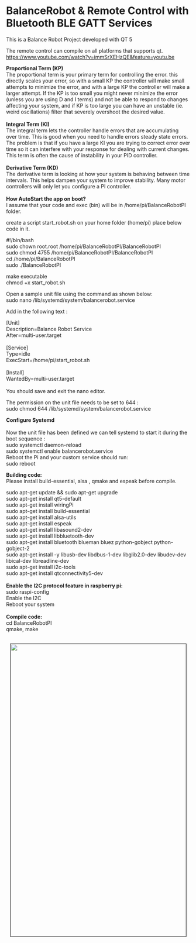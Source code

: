 # BalanceRobot & Remote Control with Bluetooth BLE GATT Services
This is a Balance Robot Project developed with QT 5</br>

The remote control can compile on all platforms that supports qt.</br>
https://www.youtube.com/watch?v=immSrXEHzQE&feature=youtu.be</br>

<b>Proportional Term (KP)</b></br>
The proportional term is your primary term for controlling the error. this directly scales your error, so with a small KP the controller will make small attempts to minimize the error, and with a large KP the controller will make a larger attempt. If the KP is too small you might never minimize the error (unless you are using D and I terms) and not be able to respond to changes affecting your system, and if KP is too large you can have an unstable (ie. weird oscillations) filter that severely overshoot the desired value.
</br></br>
<b>Integral Term (KI)</b></br>
The integral term lets the controller handle errors that are accumulating over time. This is good when you need to handle errors steady state errors. The problem is that if you have a large KI you are trying to correct error over time so it can interfere with your response for dealing with current changes. This term is often the cause of instability in your PID controller.
</br></br>
<b>Derivative Term (KD)</b></br>
The derivative term is looking at how your system is behaving between time intervals. This helps dampen your system to improve stability. Many motor controllers will only let you configure a PI controller.
</br></br>
<b>How AutoStart the app on boot?</b></br>
I assume that your code and exec (bin) will be in /home/pi/BalanceRobotPI folder.

create a script start_robot.sh on your home folder (home/pi)
place below code in it.

#!/bin/bash</br>
sudo chown root.root /home/pi/BalanceRobotPI/BalanceRobotPI</br>
sudo chmod 4755 /home/pi/BalanceRobotPI/BalanceRobotPI</br>
cd /home/pi/BalanceRobotPI</br>
sudo ./BalanceRobotPI</br>

make executable</br>
chmod +x start_robot.sh

Open a sample unit file using the command as shown below:</br>
sudo nano /lib/systemd/system/balancerobot.service</br>

Add in the following text :</br>

[Unit]</br>
Description=Balance Robot Service</br>
After=multi-user.target</br>
</br>
[Service]</br>
Type=idle</br>
ExecStart=/home/pi/start_robot.sh</br>
</br>
[Install]</br>
WantedBy=multi-user.target</br>
</br>
You should save and exit the nano editor.</br>

The permission on the unit file needs to be set to 644 :</br>
sudo chmod 644 /lib/systemd/system/balancerobot.service</br>

<b>Configure Systemd</b></br>
</br>
Now the unit file has been defined we can tell systemd to start it during the boot sequence :</br>
sudo systemctl daemon-reload</br>
sudo systemctl enable balancerobot.service</br>
Reboot the Pi and your custom service should run:</br>
sudo reboot</br>

<b>Building code: </b></br>
Please install build-essential, alsa , qmake and espeak before compile.</br>

sudo apt-get update && sudo apt-get upgrade </br>
sudo apt-get install qt5-default </br>
sudo apt-get install wiringPi</br>
sudo apt-get install build-essential </br>
sudo apt-get install alsa-utils </br>
sudo apt-get install espeak </br>
sudo apt-get install libasound2-dev </br>
sudo apt-get install libbluetooth-dev </br>
sudo apt-get install bluetooth blueman bluez python-gobject python-gobject-2 </br>
sudo apt-get install -y libusb-dev libdbus-1-dev libglib2.0-dev libudev-dev libical-dev libreadline-dev </br>
sudo apt-get install i2c-tools </br>
sudo apt-get install qtconnectivity5-dev </br>
</br>
<b>Enable the I2C protocol feature in raspberry pi:</b></br>
sudo raspi-config</br>
Enable the I2C</br>
Reboot your system</br>
</br>
<b>Compile code: </b></br>
cd BalanceRobotPI </br>
qmake, make </br>
</br>
<p align="center"><a href="https://github.com/takyonxxx/BalanceRobotQT-Raspberry/blob/master/remote_control.jpg">
		<img src="https://github.com/takyonxxx/BalanceRobotQT-Raspberry/blob/master/remote_control.jpg" 
		name="remote" width="480" height="800" align="bottom" border="1"></a></p>
		
